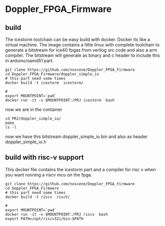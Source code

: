 # Doppler_FPGA_Firmware


## build
The icestorm toolchain can be easy build with docker.
Docker its like a virtual machine.
The image contains a little linux with complete toolchain to
generate a bitstream for ice40 fpgas from verilog src code and also a arm compiler.
The bitstream will generate as binary and c header to 
include this in arduino/samd51 part.

```
git clone https://github.com/noscene/Doppler_FPGA_Firmware
cd Doppler_FPGA_Firmware/doppler_simple_io
# this part need some times
docker build -t icestorm  icestorm/

#
export MOUNTPOINT=`pwd`
docker run -it -v $MOUNTPOINT:/PRJ icestorm  bash
```

now we are in the container

```
cd PRJ/doppler_simple_io/
make
ls -l
```

now we have this bitstream doppler_simple_io.bin and also
as header doppler_simple_io.h


## build with risc-v support
This docker file contains the icestorm part and a compiler
for risc v when you want running a riscv mcu on the fpga.
```
git clone https://github.com/noscene/Doppler_FPGA_Firmware
cd Doppler_FPGA_Firmware
# this part need some times
docker build -t riscv  riscV/

#
export MOUNTPOINT=`pwd`
docker run -it -v $MOUNTPOINT:/PRJ riscv  bash
export PATH=/opt/riscv32i/bin:$PATH
```



